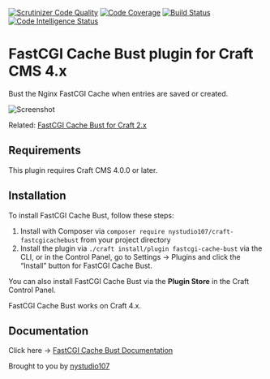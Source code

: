 [![Scrutinizer Code Quality](https://scrutinizer-ci.com/g/nystudio107/craft-fastcgicachebust/badges/quality-score.png?b=v1)](https://scrutinizer-ci.com/g/nystudio107/craft-fastcgicachebust/?branch=v1) [![Code Coverage](https://scrutinizer-ci.com/g/nystudio107/craft-fastcgicachebust/badges/coverage.png?b=v1)](https://scrutinizer-ci.com/g/nystudio107/craft-fastcgicachebust/?branch=v1) [![Build Status](https://scrutinizer-ci.com/g/nystudio107/craft-fastcgicachebust/badges/build.png?b=v1)](https://scrutinizer-ci.com/g/nystudio107/craft-fastcgicachebust/build-status/v1) [![Code Intelligence Status](https://scrutinizer-ci.com/g/nystudio107/craft-fastcgicachebust/badges/code-intelligence.svg?b=v1)](https://scrutinizer-ci.com/code-intelligence)

# FastCGI Cache Bust plugin for Craft CMS 4.x

Bust the Nginx FastCGI Cache when entries are saved or created.

![Screenshot](./docs/docs/resources/img/plugin-logo.png)

Related: [FastCGI Cache Bust for Craft 2.x](https://github.com/nystudio107/fastcgicachebust)

## Requirements

This plugin requires Craft CMS 4.0.0 or later.

## Installation

To install FastCGI Cache Bust, follow these steps:

1. Install with Composer via `composer require nystudio107/craft-fastcgicachebust` from your project directory
2. Install the plugin via `./craft install/plugin fastcgi-cache-bust` via the CLI, or in the Control Panel, go to Settings → Plugins and click the “Install” button for FastCGI Cache Bust.

You can also install FastCGI Cache Bust via the **Plugin Store** in the Craft Control Panel.

FastCGI Cache Bust works on Craft 4.x.

## Documentation

Click here -> [FastCGI Cache Bust Documentation](https://nystudio107.com/plugins/fastcgi-cache-bust/documentation)

Brought to you by [nystudio107](https://nystudio107.com)

